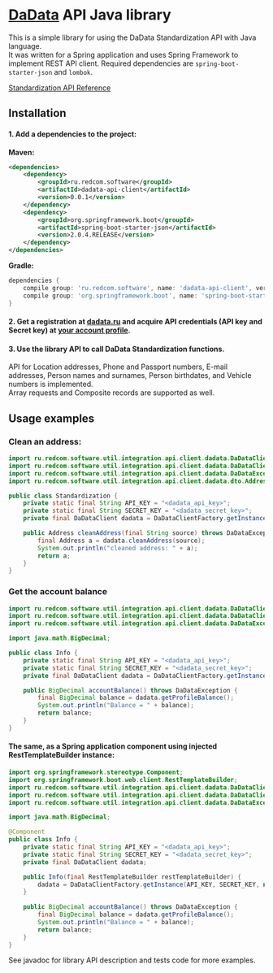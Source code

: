 # [DaData](http://dadata.ru) API Java library

This is a simple library for using the DaData Standardization API with Java language.  
It was written for a Spring application and uses Spring Framework to implement REST API client.
Required dependencies are `spring-boot-starter-json` and `lombok`.

[Standardization API Reference](https://dadata.ru/api/clean/)

## Installation

#### 1. Add a dependencies to the project:  
**Maven:**
```xml
<dependencies>
    <dependency>
        <groupId>ru.redcom.software</groupId>
        <artifactId>dadata-api-client</artifactId>
        <version>0.0.1</version>
    </dependency>
    <dependency>
        <groupId>org.springframework.boot</groupId>
        <artifactId>spring-boot-starter-json</artifactId>
        <version>2.0.4.RELEASE</version>
    </dependency>
</dependencies>
```
**Gradle:**
```groovy
dependencies {
    compile group: 'ru.redcom.software', name: 'dadata-api-client', version: '0.0.1'
    compile group: 'org.springframework.boot', name: 'spring-boot-starter-json', version: '2.0.4.RELEASE'
}
```
#### 2. Get a registration at [dadata.ru](https://dadata.ru) and acquire API credentials (API key and Secret key) at [your account profile](https://dadata.ru/profile/#info).   

#### 3. Use the library API to call DaData Standardization functions.
API for Location addresses, Phone and Passport numbers, E-mail addresses,
Person names and surnames, Person birthdates, and Vehicle numbers is implemented.  
Array requests and Composite records are supported as well.    
 
## Usage examples

### Clean an address:
```java
import ru.redcom.software.util.integration.api.client.dadata.DaDataClient;
import ru.redcom.software.util.integration.api.client.dadata.DaDataClientFactory;
import ru.redcom.software.util.integration.api.client.dadata.DaDataException;
import ru.redcom.software.util.integration.api.client.dadata.dto.Address;

public class Standardization {
	private static final String API_KEY = "<dadata_api_key>";
	private static final String SECRET_KEY = "<dadata_secret_key>";
	private final DaDataClient dadata = DaDataClientFactory.getInstance(API_KEY, SECRET_KEY);

	public Address cleanAddress(final String source) throws DaDataException {
		final Address a = dadata.cleanAddress(source);
		System.out.println("cleaned address: " + a);
		return a;
	}
}
```

### Get the account balance
```java
import ru.redcom.software.util.integration.api.client.dadata.DaDataClient;
import ru.redcom.software.util.integration.api.client.dadata.DaDataClientFactory;
import ru.redcom.software.util.integration.api.client.dadata.DaDataException;

import java.math.BigDecimal;

public class Info {
	private static final String API_KEY = "<dadata_api_key>";
	private static final String SECRET_KEY = "<dadata_secret_key>";
	private final DaDataClient dadata = DaDataClientFactory.getInstance(API_KEY, SECRET_KEY);

	public BigDecimal accountBalance() throws DaDataException {
		final BigDecimal balance = dadata.getProfileBalance();
		System.out.println("Balance = " + balance);
		return balance;
	}
}
```

#### The same, as a Spring application component using injected RestTemplateBuilder instance:
```java
import org.springframework.stereotype.Component;
import org.springframework.boot.web.client.RestTemplateBuilder;
import ru.redcom.software.util.integration.api.client.dadata.DaDataClient;
import ru.redcom.software.util.integration.api.client.dadata.DaDataClientFactory;
import ru.redcom.software.util.integration.api.client.dadata.DaDataException;

import java.math.BigDecimal;

@Component
public class Info {
	private static final String API_KEY = "<dadata_api_key>";
	private static final String SECRET_KEY = "<dadata_secret_key>";
	private final DaDataClient dadata;

	public Info(final RestTemplateBuilder restTemplateBuilder) {
		dadata = DaDataClientFactory.getInstance(API_KEY, SECRET_KEY, null, restTemplateBuilder);
	}
	
	public BigDecimal accountBalance() throws DaDataException {
		final BigDecimal balance = dadata.getProfileBalance();
		System.out.println("Balance = " + balance);
		return balance;
	}
}
```

See javadoc for library API description and tests code for more examples.
